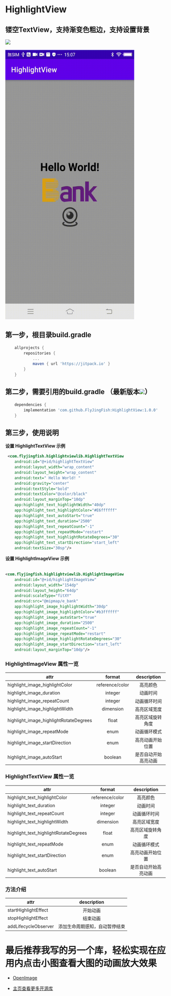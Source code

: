 # HighlightView
## 镂空TextView，支持渐变色粗边，支持设置背景

[![](https://jitpack.io/v/FlyJingFish/HighlightView.svg)](https://jitpack.io/#FlyJingFish/HighlightView)


<img src="https://github.com/FlyJingFish/HighlightView/blob/master/screenshot/screenrecording-20221108-150736.gif" width="405px" height="842px" alt="show" />


## 第一步，根目录build.gradle

```gradle
    allprojects {
        repositories {
            ...
            maven { url 'https://jitpack.io' }
        }
    }
```
## 第二步，需要引用的build.gradle （最新版本[![](https://jitpack.io/v/FlyJingFish/HighlightView.svg)](https://jitpack.io/#FlyJingFish/HighlightView)）

```gradle
    dependencies {
        implementation 'com.github.FlyJingFish:HighlightView:1.0.0'
    }
```
## 第三步，使用说明

**设置 HighlightTextView 示例**

```xml
 <com.flyjingfish.highlightviewlib.HighlightTextView
    android:id="@+id/highlightTextView"
    android:layout_width="wrap_content"
    android:layout_height="wrap_content"
    android:text=" Hello World! "
    android:gravity="center"
    android:textStyle="bold"
    android:textColor="@color/black"
    android:layout_marginTop="10dp"
    app:highlight_text_highlightWidth="40dp"
    app:highlight_text_highlightColor="#E6ffffff"
    app:highlight_text_autoStart="true"
    app:highlight_text_duration="2500"
    app:highlight_text_repeatCount="-1"
    app:highlight_text_repeatMode="restart"
    app:highlight_text_highlightRotateDegrees="30"
    app:highlight_text_startDirection="start_left"
    android:textSize="30sp"/>
```

**设置 HighlightImageView 示例**

```xml

<com.flyjingfish.highlightviewlib.HighlightImageView
    android:id="@+id/highlightImageView"
    android:layout_width="154dp"
    android:layout_height="64dp"
    android:scaleType="fitXY"
    android:src="@mipmap/e_bank"
    app:highlight_image_highlightWidth="30dp"
    app:highlight_image_highlightColor="#b3ffffff"
    app:highlight_image_autoStart="true"
    app:highlight_image_duration="2500"
    app:highlight_image_repeatCount="-1"
    app:highlight_image_repeatMode="restart"
    app:highlight_image_highlightRotateDegrees="30"
    app:highlight_image_startDirection="start_left"
    android:layout_marginTop="10dp"/>
```

### HighlightImageView 属性一览

| attr                                   |     format      | description |
|----------------------------------------|:---------------:|:-----------:|
| highlight_image_highlightColor         | reference/color |    高亮颜色     |
| highlight_image_duration               |     integer     |    动画时间     |
| highlight_image_repeatCount            |     integer     |   动画循环时间    |
| highlight_image_highlightWidth         |    dimension    |   高亮区域宽度    |
| highlight_image_highlightRotateDegrees |      float      |  高亮区域旋转角度   |
| highlight_image_repeatMode             |      enum       |   动画循环模式    |
| highlight_image_startDirection         |      enum       |  高亮动画开始位置   |
| highlight_image_autoStart              |     boolean     | 是否自动开始高亮动画  |

### HighlightTextView 属性一览

| attr                                  |     format      | description |
|---------------------------------------|:---------------:|:-----------:|
| highlight_text_highlightColor         | reference/color |    高亮颜色     |
| highlight_text_duration               |     integer     |    动画时间     |
| highlight_text_repeatCount            |     integer     |   动画循环时间    |
| highlight_text_highlightWidth         |    dimension    |   高亮区域宽度    |
| highlight_text_highlightRotateDegrees |      float      |  高亮区域旋转角度   |
| highlight_text_repeatMode             |      enum       |   动画循环模式    |
| highlight_text_startDirection         |      enum       |  高亮动画开始位置   |
| highlight_text_autoStart              |     boolean     | 是否自动开始高亮动画  |

### 方法介绍

| attr                 |   description   |
|----------------------|:---------------:|
| startHighlightEffect |      开始动画       |
| stopHighlightEffect  |      结束动画       |
| addLifecycleObserver | 添加生命周期感知，自动暂停结束 |




# 最后推荐我写的另一个库，轻松实现在应用内点击小图查看大图的动画放大效果

- [OpenImage](https://github.com/FlyJingFish/OpenImage)

- [主页查看更多开源库](https://github.com/FlyJingFish)



